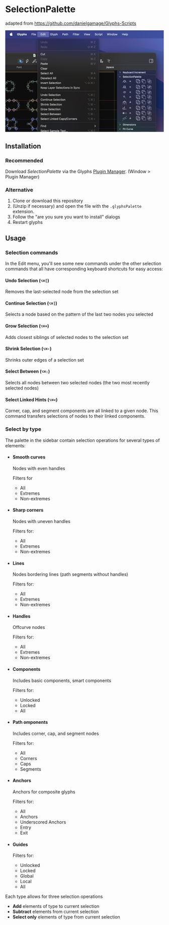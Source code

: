 # SelectionPalette
adapted from https://github.com/danielgamage/Glyphs-Scripts

![Selection Palette Screenshot](https://github.com/danielgamage/SelectionPalette/blob/glyphs-3/Images/screenshot.png?raw=true)

## Installation
### Recommended
Download _SelectionPalette_ via the Glyphs [Plugin Manager](https://github.com/schriftgestalt/glyphs-packages). (Window > Plugin Manager)

### Alternative
1. Clone or download this repository
1. (Unzip if necessary) and open the file with the `.glyphsPalette` extension.
1. Follow the "are you sure you want to install" dialogs
1. Restart glyphs

## Usage

### Selection commands
In the Edit menu, you'll see some new commands under the other selection commands that all have corresponding keyboard shortcuts for easy access:
#### Undo Selection (`⌥⌘[`)
Removes the last-selected node from the selection set
#### Continue Selection (`⌥⌘]`)
Selects a node based on the pattern of the last two nodes you selected
#### Grow Selection (`⌥⌘+`)
Adds closest siblings of selected nodes to the selection set
#### Shrink Selection (`⌥⌘-`)
Shrinks outer edges of a selection set
#### Select Between (`⌥⌘:`)
Selects all nodes between two selected nodes (the two most recently selected nodes)
#### Select Linked Hints (`⌥⌘<`)
Corner, cap, and segment components are all linked to a given node. This command transfers selections of nodes to their linked components.

### Select by type
The palette in the sidebar contain selection operations for several types of elements:

- #### Smooth curves
  
  Nodes with even handles
  
  Filters for
  - All
  - Extremes
  - Non-extremes
  
- #### Sharp corners
  
  Nodes with uneven handles
  
  Filters for:
  - All
  - Extremes
  - Non-extremes
  
- #### Lines
  
  Nodes bordering lines (path segments without handles)
  
  Filters for:
  - All
  - Extremes
  - Non-extremes
  
- #### Handles
  
  Offcurve nodes
  
  Filters for:
  - All
  - Extremes
  - Non-extremes
  
- #### Components
  
  Includes basic components, smart components
  
  Filters for:
  - Unlocked
  - Locked
  - All
  
- #### Path omponents
  
  Includes corner, cap, and segment nodes
  
  Filters for:
  - All
  - Corners
  - Caps
  - Segments
  
- #### Anchors
  
  Anchors for composite glyphs
  
  Filters for:
  - All
  - Anchors
  - Underscored Anchors
  - Entry
  - Exit
  
- #### Guides
  Filters for:
  - Unlocked
  - Locked
  - Global
  - Local
  - All


Each type allows for three selection operations
- **Add** elements of type to current selection
- **Subtract** elements from current selection
- **Select only** elements of type from current selection
